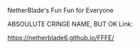 NetherBlade's Fun Fun for Everyone













ABSOULUTE CRINGE NAME, BUT OK
Link:

https://netherblade6.github.io/FFFE/
